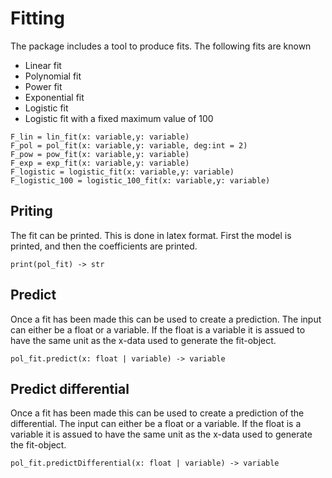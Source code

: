 
# Fitting
The package includes a tool to produce fits. The following fits are known
 - Linear fit
 - Polynomial fit
 - Power fit
 - Exponential fit
 - Logistic fit
 - Logistic fit with a fixed maximum value of 100

```
F_lin = lin_fit(x: variable,y: variable)
F_pol = pol_fit(x: variable,y: variable, deg:int = 2)
F_pow = pow_fit(x: variable,y: variable)
F_exp = exp_fit(x: variable,y: variable)
F_logistic = logistic_fit(x: variable,y: variable)
F_logistic_100 = logistic_100_fit(x: variable,y: variable)
```


## Priting
The fit can be printed. This is done in latex format. First the model is printed, and then the coefficients are printed.

```
print(pol_fit) -> str
```

## Predict
Once a fit has been made this can be used to create a prediction. The input can either be a float or a variable. If the float is a variable it is assued to have the same unit as the x-data used to generate the fit-object.

```
pol_fit.predict(x: float | variable) -> variable
```

## Predict differential
Once a fit has been made this can be used to create a prediction of the differential. The input can either be a float or a variable. If the float is a variable it is assued to have the same unit as the x-data used to generate the fit-object.

```
pol_fit.predictDifferential(x: float | variable) -> variable
```